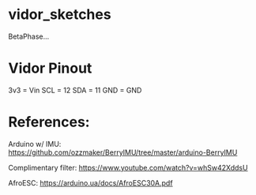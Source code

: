 # vidor_sketches

BetaPhase...


# Vidor Pinout
3v3 =	Vin
SCL =	12
SDA = 	11
GND = 	GND


# References:

Arduino w/ IMU:
https://github.com/ozzmaker/BerryIMU/tree/master/arduino-BerryIMU

Complimentary filter:
https://www.youtube.com/watch?v=whSw42XddsU

AfroESC:
https://arduino.ua/docs/AfroESC30A.pdf
